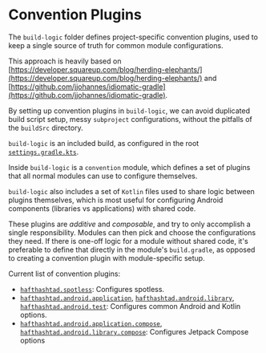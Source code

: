 # Convention Plugins

The `build-logic` folder defines project-specific convention plugins, used to keep a single
source of truth for common module configurations.

This approach is heavily based on
[https://developer.squareup.com/blog/herding-elephants/](https://developer.squareup.com/blog/herding-elephants/)
and
[https://github.com/jjohannes/idiomatic-gradle](https://github.com/jjohannes/idiomatic-gradle).

By setting up convention plugins in `build-logic`, we can avoid duplicated build script setup,
messy `subproject` configurations, without the pitfalls of the `buildSrc` directory.

`build-logic` is an included build, as configured in the root
[`settings.gradle.kts`](../settings.gradle.kts).

Inside `build-logic` is a `convention` module, which defines a set of plugins that all normal
modules can use to configure themselves.

`build-logic` also includes a set of `Kotlin` files used to share logic between plugins themselves,
which is most useful for configuring Android components (libraries vs applications) with shared
code.

These plugins are *additive* and *composable*, and try to only accomplish a single responsibility.
Modules can then pick and choose the configurations they need.
If there is one-off logic for a module without shared code, it's preferable to define that directly
in the module's `build.gradle`, as opposed to creating a convention plugin with module-specific
setup.

Current list of convention plugins:

- [`hafthashtad.spotless`](convention/src/main/kotlin/SpotlessConventionPlugin.kt):
  Configures spotless. 
- [`hafthashtad.android.application`](convention/src/main/kotlin/AndroidApplicationConventionPlugin.kt),
  [`hafthashtad.android.library`](convention/src/main/kotlin/AndroidLibraryConventionPlugin.kt),
  [`hafthashtad.android.test`](convention/src/main/kotlin/AndroidTestConventionPlugin.kt):
  Configures common Android and Kotlin options.
- [`hafthashtad.android.application.compose`](convention/src/main/kotlin/AndroidApplicationComposeConventionPlugin.kt),
  [`hafthashtad.android.library.compose`](convention/src/main/kotlin/AndroidLibraryComposeConventionPlugin.kt):
  Configures Jetpack Compose options
